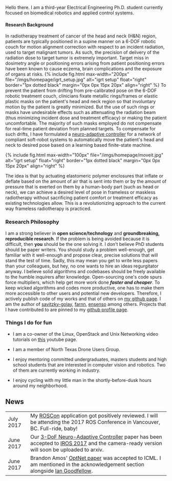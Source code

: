 
Hello there. I am a third-year Electrical Engineering Ph.D. student currently focused on biomedical robotics and applied control systems.

#### Research Background

In radiotherapy treatment of cancer of the head and neck (H&N) region, patients are typically positioned in a supine manner on a 6-DOF robotic couch for motion alignment correction with respect to an incident radiation, used to target malignant tumors. As such, the precision of delivery of the radiation dose to target tumor is extremely important. Target miss in dosimetry angle or positioning errors arising from patient positioning errors have been known to cause eczema, brain complications and the exposure of organs at risks.
{% include fig.html
max-width="200px" file="/imgs/homepage/igrt_setup.jpg" alt="igrt setup"
float="right"  border="1px dotted black"  margin="0px 0px 15px 20px" align="right"
 %}
To prevent the patient from drifting from pre-calibrated pose on the 6-DOF robotic treatment couch, clinicians fixate metallic rings/frames or elastic plastic masks on the patient's head and neck region so that involuntary motion by the patient is greatly minimized. But the use of such rings or masks have undesirable effects such as attenuating the radiation beam (thus minimizing incident dose and treatment efficacy) or making the patient uncomfortable.
The majority of such masks employed do not compensate for real-time patient deviation from planned targets. To compensate for such drifts, I have formulated a [neuro-adaptive controller][iros-paper] for a network of compliant soft-robot systems to automatically move the patient's head and neck to desired pose based on a learning based finite-state machine.

{% include fig.html
max-width="100px" file="/imgs/homepage/moveit.jpg" alt="igrt setup"
float="right"  border="1px dotted black"  margin="0px 0px 15px 20px" align="right"
 %}

The idea is that by actuating elastomeric polymer enclosures that inflate or deflate based on the amount of air that is sent into them or by the amount of pressure that is exerted on them by a human-body part (such as head or neck), we can achieve a desired level of pose in frameless or maskless radiotherapy without sacrificing patient comfort or treatment efficacy as existing technologies allow. This is a revolutionizing approach to the current way frameless radiotherapy is practiced.

<!-- My solution is the only one so far that achieves desired actuation in closed-loop control and in real time without sacrificing time, treatment efficiency or patient comfort -- all based on a data-driven modeling approach and a mathematically proven stable neural-network based controller to compensate for the dynamics of the system. -->

### Research Philosophy

I am a strong believer in **open science/technology** and **groundbreaking, reproducible research**. If the problem is being avoided because it is difficult, then **you** should be the one solving it. I don't believe PhD students should be paper writers. You should study a problem well-enough, get familiar with it well-enough and propose clear, precise solutions that will stand the test of time. Sadly, this may mean you get to write less papers than your colleagues, but hey, no one wants to hire an ideas regurgitator anyway. I believe solid algorithms and codebases should be freely available to the humble inquirers after knowledge. Open-sourcing one's code spurs force multipliers, which help get more work done _**faster and cheaper**_. To keep wicked algorithms and codes more productive, one has to make them more accessible to other users and potential new developers. Therefore, I actively publish code of my works and that of others on [my github page](https://github.com/lakehanne). I am the author of [savitzky-golay](https://github.com/lakehanne/Savitzky-Golay/), [farnn](https://github.com/lakehanne/farnn), [ensenso](https://github.com/lakehanne/ensenso) among others. Projects that I have contributed to are pinned to my [github profile page](https://github.com/lakehanne.git).


### Things I do for fun

+ I am a co-owner of the Linux, OpenStack and Unix Networking video tutorials on [this](https://www.youtube.com/channel/UC-0PMn0rKV_ZOHF-qX6N3fQ/videos) youtube page.

+ I am a member of North Texas Drone Users Group.  

+ I enjoy mentoring committed undergraduates, masters students and high school students that are interested in computer vision and robotics. Two of them are currently working in industry. 

+ I enjoy cycling with my little man in the shortly-before-dusk hours around my neighborhood.

## <i class="fa fa-chevron-right"></i> News
<table class="table table-hover">
<tr>
  <td class='col-md-3'>July 2017</td>
  <td>My <a href="{{ site.url }}/scholternships#roscon">ROSCon</a> application got positively reviewed. I will be attending the 2017 ROS Conference in Vancouver, BC. Full-ride, baby!</td>
</tr>	
<tr>
  <td class='col-md-3'>June 2017</td>
  <td>Our <a href="https://arxiv.org/abs/1703.03821">3-DoF Neuro-Adaptive Controller</a> paper has been accepted to <a href="http://iros2017.org">IROS 2017</a> and the camera-ready version will soon be uploaded to arxiv.</td>
</tr>
<tr>
  <td class='col-md-3'>June 2017</td>
  <td>Brandon Amos' <a href="https://arxiv.org/pdf/1703.00443.pdf">OptNet paper</a> was accepted to ICML. I am mentioned in the acknowledgement section alongside <a href="https://en.wikipedia.org/wiki/Ian_Goodfellow">Ian Goodfellow</a>.</td>
</tr>
</table>

[iros-paper]: https://arxiv.org/abs/1703.03821
